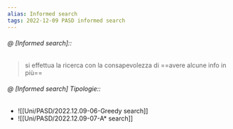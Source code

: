 ```yaml
---
alias: Informed search
tags: 2022-12-09 PASD informed search
---
```


###### @ [Informed search]::
> si effettua la ricerca con la consapevolezza di ==avere alcune info in più==
<!--ID: 1670749813951-->

###### @ [Informed search] Tipologie::
- ![[Uni/PASD/2022.12.09-06-Greedy search]]
- ![[Uni/PASD/2022.12.09-07-A* search]]
<!--ID: 1670758176486-->
